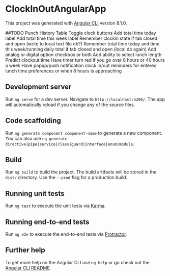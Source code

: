 # ClockInOutAngularApp

This project was generated with [Angular CLI](https://github.com/angular/angular-cli) version 8.1.0.

##TODO
Punch History Table
Toggle clock buttons
Add total time today label
Add total time this week label
Remember clockin state if tab closed and open (write to local text file db?)
Remember total time today and time this week/running daily total if tab closed and open (local db again)
Add analog or digital option checkbox or both
Add ability to select lunch length
Predict clockout time
Have timer turn red if you go over 8 hours or 40 hours a week
Have popup/push notification clock in/out reminders for entered lunch time preferences or when 8 hours is approaching

## Development server

Run `ng serve` for a dev server. Navigate to `http://localhost:4200/`. The app will automatically reload if you change any of the source files.

## Code scaffolding

Run `ng generate component component-name` to generate a new component. You can also use `ng generate directive|pipe|service|class|guard|interface|enum|module`.

## Build

Run `ng build` to build the project. The build artifacts will be stored in the `dist/` directory. Use the `--prod` flag for a production build.

## Running unit tests

Run `ng test` to execute the unit tests via [Karma](https://karma-runner.github.io).

## Running end-to-end tests

Run `ng e2e` to execute the end-to-end tests via [Protractor](http://www.protractortest.org/).

## Further help

To get more help on the Angular CLI use `ng help` or go check out the [Angular CLI README](https://github.com/angular/angular-cli/blob/master/README.md).

